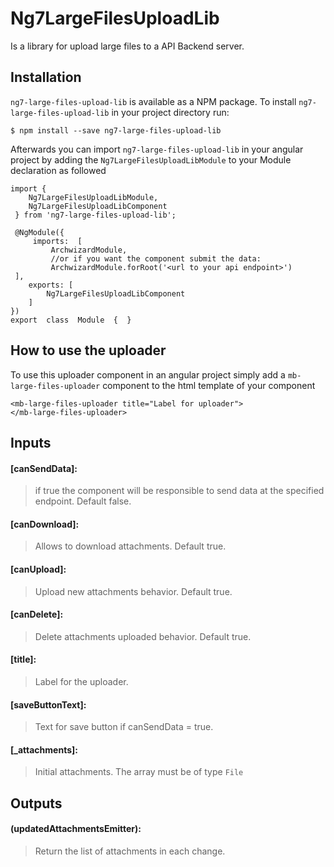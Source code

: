 
# Ng7LargeFilesUploadLib
Is a library for upload large files to a API Backend server.


## Installation

`ng7-large-files-upload-lib` is available as a NPM package. To install `ng7-large-files-upload-lib` in your project directory run:

    $ npm install --save ng7-large-files-upload-lib
Afterwards you can import `ng7-large-files-upload-lib` in your angular project by adding the `Ng7LargeFilesUploadLibModule` to your Module declaration as followed

    import { 
	    Ng7LargeFilesUploadLibModule,
	    Ng7LargeFilesUploadLibComponent
	 } from 'ng7-large-files-upload-lib';
    
     @NgModule({
	     imports:  [
		     ArchwizardModule,
		     //or if you want the component submit the data:
		     ArchwizardModule.forRoot('<url to your api endpoint>')
     ],
	    exports: [
			Ng7LargeFilesUploadLibComponent
		]    
	})
	export  class  Module  {  }

## How to use the uploader

To use this uploader component in an angular project simply add a `mb-large-files-uploader` component to the html template of your component

    <mb-large-files-uploader title="Label for uploader">
    </mb-large-files-uploader>

## Inputs
  
#### [canSendData]:
> if true the component will be responsible to send data at the specified endpoint. Default false.

#### [canDownload]:
> Allows to download attachments. Default true.

#### [canUpload]:
> Upload new attachments behavior. Default true.

#### [canDelete]:
> Delete attachments uploaded behavior. Default true.

#### [title]:
> Label for the uploader.

#### [saveButtonText]:
> Text for save button if canSendData = true.

#### [_attachments]:
> Initial attachments. The array must be of type `File` 

## Outputs
#### (updatedAttachmentsEmitter):
> Return the list of attachments in each change.